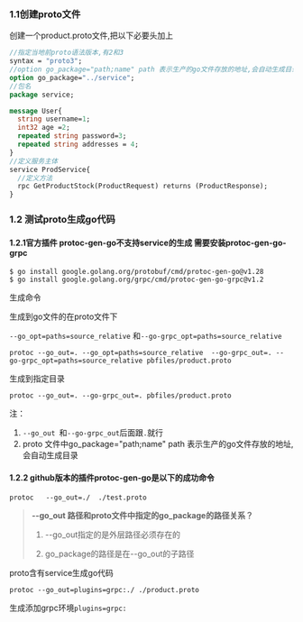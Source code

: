 

### 1.1创建proto文件

创建一个product.proto文件,把以下必要头加上

```protobuf
//指定当地前proto语法版本,有2和3
syntax = "proto3";
//option go_package="path;name" path 表示生产的go文件存放的地址,会自动生成目录
option go_package="../service";
//包名
package service;

message User{
  string username=1;
  int32 age =2;
  repeated string password=3;
  repeated string addresses = 4;
}
//定义服务主体
service ProdService{
  //定义方法
  rpc GetProductStock(ProductRequest) returns (ProductResponse);
}
```

### 1.2 测试proto生成go代码

#### 1.2.1官方插件 protoc-gen-go不支持service的生成 需要安装protoc-gen-go-grpc

```
$ go install google.golang.org/protobuf/cmd/protoc-gen-go@v1.28
$ go install google.golang.org/grpc/cmd/protoc-gen-go-grpc@v1.2
```

生成命令

生成到go文件的在proto文件下

`--go_opt=paths=source_relative` 和`--go-grpc_opt=paths=source_relative`

```
protoc --go_out=. --go_opt=paths=source_relative  --go-grpc_out=. --go-grpc_opt=paths=source_relative pbfiles/product.proto
```

生成到指定目录

```shell
protoc --go_out=. --go-grpc_out=. pbfiles/product.proto
```

注：

1. `--go_out `和`--go-grpc_out`后面跟`.`就行
2. proto 文件中go_package="path;name" path 表示生产的go文件存放的地址,会自动生成目录

####  1.2.2 github版本的插件protoc-gen-go是以下的成功命令

```shell
protoc   --go_out=./  ./test.proto
```

> **--go_out 路径和proto文件中指定的go_package的路径关系？**   
>
> 1. --go_out指定的是外层路径必须存在的 
>
> 2. go_package的路径是在--go_out的子路径
>

 proto含有service生成go代码

```protobuf
protoc --go_out=plugins=grpc:./ ./product.proto 
```

生成添加grpc环境`plugins=grpc:`

